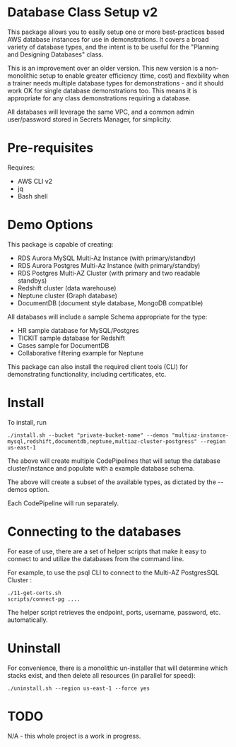 # Database Class Setup v2

This package allows you to easily setup one or more best-practices based AWS database instances for use in demonstrations.   It covers a broad variety of database types, and the intent is to be useful for the "Planning and Designing Databases" class.

This is an improvement over an older version.  This new version is a non-monolithic setup to enable greater efficiency (time, cost) and flexbility when a trainer needs multiple database types for demonstrations - and it should work OK for single database demonstrations too.  This means it is appropriate for any class demonstrations requiring a database.

All databases will leverage the same VPC, and a common admin user/password stored in Secrets Manager, for simplicity.

# Pre-requisites

Requires:
* AWS CLI v2
* jq
* Bash shell

# Demo Options

This package is capable of creating:
* RDS Aurora MySQL Multi-Az Instance (with primary/standby)
* RDS Aurora Postgres Multi-Az Instance (with primary/standby)
* RDS Postgres Multi-AZ Cluster (with primary and two readable standbys)
* Redshift cluster (data warehouse)
* Neptune cluster (Graph database)
* DocumentDB (document style database, MongoDB compatible)

All databases will include a sample Schema appropriate for the type:
* HR sample database for MySQL/Postgres
* TICKIT sample database for Redshift
* Cases sample for DocumentDB
* Collaborative filtering example for Neptune 

This package can also install the required client tools (CLI) for demonstrating functionality, including certificates, etc.

# Install

To install, run
```
./install.sh --bucket "private-bucket-name" --demos "multiaz-instance-mysql,redshift,documentdb,neptune,multiaz-cluster-postgress" --region us-east-1
```

The above will create multiple CodePipelines that will setup the database cluster/instance and populate with a example database schema.   

The above will create a subset of the available types, as dictated by the --demos option.

Each CodePipeline will run separately.

# Connecting to the databases

For ease of use, there are a set of helper scripts that make it easy to connect to and utilize the databases from the command line.

For example, to use the psql CLI to connect to the Multi-AZ PostgresSQL Cluster :
```
./11-get-certs.sh
scripts/connect-pg ....
```

The helper script retrieves the endpoint, ports, username, password, etc. automatically.


# Uninstall

For convenience, there is a monolithic un-installer that will determine which stacks exist, and then delete all resources (in parallel for speed):
```
./uninstall.sh --region us-east-1 --force yes
```

# TODO

N/A - this whole project is a work in progress.